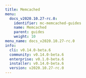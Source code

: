 ```yaml
---
title: Memcached
menu:
  docs_v2020.10.27-rc.0:
    identifier: mc-memcached-guides
    name: Memcached
    parent: guides
    weight: 10
menu_name: docs_v2020.10.27-rc.0
info:
  cli: v0.14.0-beta.6
  community: v0.14.0-beta.6
  enterprise: v0.1.0-beta.6
  installer: v0.14.0-beta.6
  version: v2020.10.27-rc.0
---
```


